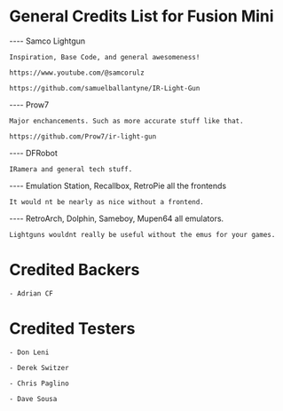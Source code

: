 # General Credits List for Fusion Mini

---- Samco Lightgun 

    Inspiration, Base Code, and general awesomeness!
    
    https://www.youtube.com/@samcorulz
    
    https://github.com/samuelballantyne/IR-Light-Gun
    
---- Prow7 

    Major enchancements. Such as more accurate stuff like that.
    
    https://github.com/Prow7/ir-light-gun
    
---- DFRobot 

    IRamera and general tech stuff.
    
---- Emulation Station, Recallbox, RetroPie all the frontends

    It would nt be nearly as nice without a frontend.
    
---- RetroArch, Dolphin, Sameboy, Mupen64 all emulators.

    Lightguns wouldnt really be useful without the emus for your games.
    
    
    
# Credited Backers 

    - Adrian CF


# Credited Testers 

    - Don Leni 

    - Derek Switzer 
    
    - Chris Paglino
    
    - Dave Sousa
    
    

    
   

